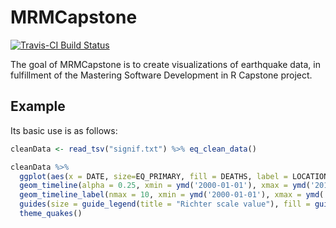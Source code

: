 MRMCapstone
===========

[![Travis-CI Build Status](https://travis-ci.org/macleod199/MRMCapstone.svg?branch=master)](https://travis-ci.org/macleod199/MRMCapstone)

The goal of MRMCapstone is to create visualizations of earthquake data, in fulfillment of the Mastering Software Development in R Capstone project.

Example
-------

Its basic use is as follows:

``` r
cleanData <- read_tsv("signif.txt") %>% eq_clean_data()

cleanData %>%
  ggplot(aes(x = DATE, size=EQ_PRIMARY, fill = DEATHS, label = LOCATION_NAME)) +
  geom_timeline(alpha = 0.25, xmin = ymd('2000-01-01'), xmax = ymd('2015-12-31')) +
  geom_timeline_label(nmax = 10, xmin = ymd('2000-01-01'), xmax = ymd('2015-12-31')) +
  guides(size = guide_legend(title = "Richter scale value"), fill = guide_colourbar(title = "# Deaths")) +
  theme_quakes()
```
